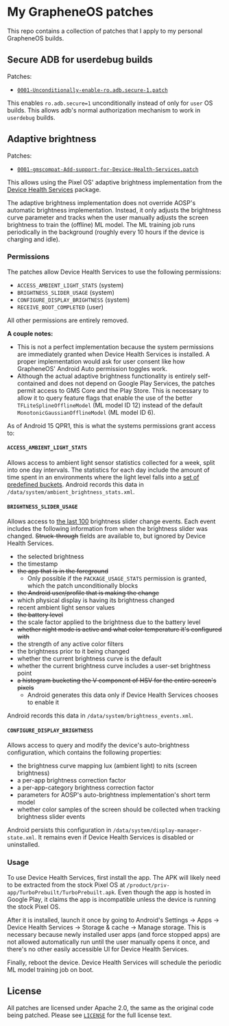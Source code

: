 # My GrapheneOS patches

This repo contains a collection of patches that I apply to my personal GrapheneOS builds.

## Secure ADB for userdebug builds

Patches:
* [`0001-Unconditionally-enable-ro.adb.secure-1.patch`](./patches/build/soong/0001-Unconditionally-enable-ro.adb.secure-1.patch)

This enables `ro.adb.secure=1` unconditionally instead of only for `user` OS builds. This allows adb's normal authorization mechanism to work in `userdebug` builds.

## Adaptive brightness

Patches:
* [`0001-gmscompat-Add-support-for-Device-Health-Services.patch`](./patches/frameworks/base/0001-gmscompat-Add-support-for-Device-Health-Services.patch)

This allows using the Pixel OS' adaptive brightness implementation from the [Device Health Services](https://play.google.com/store/apps/details?id=com.google.android.apps.turbo) package.

The adaptive brightness implementation does not override AOSP's automatic brightness implementation. Instead, it only adjusts the brightness curve parameter and tracks when the user manually adjusts the screen brightness to train the (offline) ML model. The ML training job runs periodically in the background (roughly every 10 hours if the device is charging and idle).

### Permissions

The patches allow Device Health Services to use the following permissions:

* `ACCESS_AMBIENT_LIGHT_STATS` (system)
* `BRIGHTNESS_SLIDER_USAGE` (system)
* `CONFIGURE_DISPLAY_BRIGHTNESS` (system)
* `RECEIVE_BOOT_COMPLETED` (user)

All other permissions are entirely removed.

**A couple notes:**
* This is not a perfect implementation because the system permissions are immediately granted when Device Health Services is installed. A proper implementation would ask for user consent like how GrapheneOS' Android Auto permission toggles work.
* Although the actual adaptive brightness functionality is entirely self-contained and does not depend on Google Play Services, the patches permit access to GMS Core and the Play Store. This is necessary to allow it to query feature flags that enable the use of the better `TFLiteSplineOfflineModel` (ML model ID 12) instead of the default `MonotonicGaussianOfflineModel` (ML model ID 6).

As of Android 15 QPR1, this is what the systems permissions grant access to:

#### `ACCESS_AMBIENT_LIGHT_STATS`

Allows access to ambient light sensor statistics collected for a week, split into one day intervals. The statistics for each day include the amount of time spent in an environments where the light level falls into a [set of predefined buckets](https://android.googlesource.com/platform/frameworks/base/+/refs/tags/android-15.0.0_r13/services/core/java/com/android/server/display/AmbientBrightnessStatsTracker.java#60). Android records this data in `/data/system/ambient_brightness_stats.xml`.

#### `BRIGHTNESS_SLIDER_USAGE`

Allows access to [the last 100](https://android.googlesource.com/platform/frameworks/base/+/refs/tags/android-15.0.0_r13/services/core/java/com/android/server/display/BrightnessTracker.java#101) brightness slider change events. Each event includes the following information from when the brightness slider was changed. ~~Struck-through~~ fields are available to, but ignored by Device Health Services.

* the selected brightness
* the timestamp
* ~~the app that is in the foreground~~
  * Only possible if the `PACKAGE_USAGE_STATS` permission is granted, which the patch unconditionally blocks
* ~~the Android user/profile that is making the change~~
* which physical display is having its brightness changed
* recent ambient light sensor values
* ~~the battery level~~
* the scale factor applied to the brightness due to the battery level
* ~~whether night mode is active and what color temperature it's configured with~~
* the strength of any active color filters
* the brightness prior to it being changed
* whether the current brightness curve is the default
* whether the current brightness curve includes a user-set brightness point
* ~~a histogram bucketing the V component of HSV for the entire screen's pixels~~
  * Android generates this data only if Device Health Services chooses to enable it

Android records this data in `/data/system/brightness_events.xml`.

#### `CONFIGURE_DISPLAY_BRIGHTNESS`

Allows access to query and modify the device's auto-brightness configuration, which contains the following properties:

* the brightness curve mapping lux (ambient light) to nits (screen brightness)
* a per-app brightness correction factor
* a per-app-category brightness correction factor
* parameters for AOSP's auto-brightness implementation's short term model
* whether color samples of the screen should be collected when tracking brightness slider events

Android persists this configuration in `/data/system/display-manager-state.xml`. It remains even if Device Health Services is disabled or uninstalled.

### Usage

 To use Device Health Services, first install the app. The APK will likely need to be extracted from the stock Pixel OS at `/product/priv-app/TurboPrebuilt/TurboPrebuilt.apk`. Even though the app is hosted in Google Play, it claims the app is incompatible unless the device is running the stock Pixel OS.

After it is installed, launch it once by going to Android's Settings -> Apps -> Device Health Services -> Storage & cache -> Manage storage. This is necessary because newly installed user apps (and force stopped apps) are not allowed automatically run until the user manually opens it once, and there's no other easily accessible UI for Device Health Services.

Finally, reboot the device. Device Health Services will schedule the periodic ML model training job on boot.

## License

All patches are licensed under Apache 2.0, the same as the original code being patched. Please see [`LICENSE`](./LICENSE) for the full license text.
